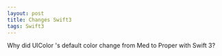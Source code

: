 ```yaml
---
layout: post
title: Changes Swift3
tags: Swift3
---
```


Why did UIColor 's default color change from Med to Proper with Swift 3?
